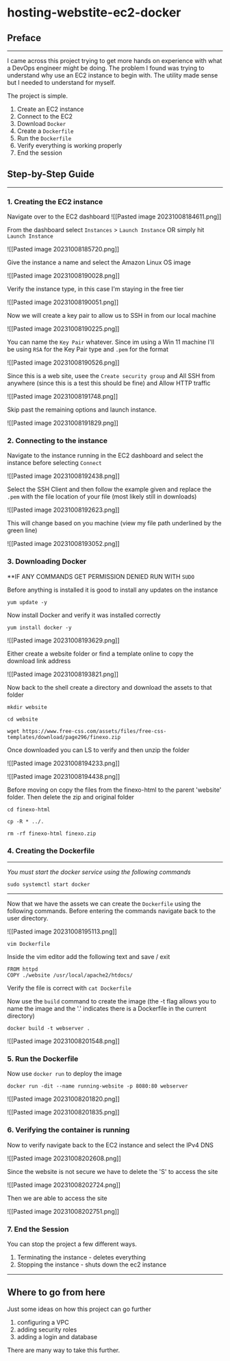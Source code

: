 # hosting-webstite-ec2-docker

## Preface
---
I came across this project trying to get more hands on experience with what a DevOps engineer might be doing. The problem I found was trying to understand why use an EC2 instance to begin with. The utility made sense but I needed to understand for myself.

The project is simple.
1. Create an EC2 instance 
2. Connect to the EC2 
3. Download `Docker` 
4. Create a `Dockerfile`
5. Run the `Dockerfile` 
6. Verify everything is working properly
7. End the session

## Step-by-Step Guide

---
### 1. Creating the EC2 instance

Navigate over to the EC2 dashboard
![[Pasted image 20231008184611.png]]

From the dashboard select `Instances` > `Launch Instance` OR simply hit `Launch Instance`

![[Pasted image 20231008185720.png]]

Give the instance a name and select the Amazon Linux OS image

![[Pasted image 20231008190028.png]]

Verify the instance type, in this case I'm staying in the free tier

![[Pasted image 20231008190051.png]]

Now we will create a key pair to allow us to SSH in from our local machine 

![[Pasted image 20231008190225.png]]

You can name the `Key Pair` whatever. Since im using a Win 11 machine I'll be using `RSA` for the Key Pair type and `.pem` for the format 

![[Pasted image 20231008190526.png]]

Since this is a web site, usee the `Create security group` and All SSH from anywhere (since this is a test this should be fine) and Allow HTTP traffic

![[Pasted image 20231008191748.png]]

Skip past the remaining options and launch instance.

![[Pasted image 20231008191829.png]]


### 2.  Connecting to the instance 

Navigate to the instance running in the EC2 dashboard and select the instance before selecting `Connect`

![[Pasted image 20231008192438.png]]

Select the SSH Client and then follow the example given and replace the `.pem` with the file location of your file (most likely still in downloads)

![[Pasted image 20231008192623.png]]

This will change based on you machine (view my file path underlined by the green line)

![[Pasted image 20231008193052.png]]

### 3. Downloading Docker
**IF ANY COMMANDS GET PERMISSION DENIED RUN WITH `SUDO`

Before anything is installed it is good to install any updates on the instance 

```
yum update -y
```

Now install Docker and verify it was installed correctly 
```
yum install docker -y
```

![[Pasted image 20231008193629.png]]

Either create a website folder or find a template online to copy the download link address

![[Pasted image 20231008193821.png]]

Now back to the shell create a directory and download the assets to that folder
```
mkdir website
```
```
cd website
```
```
wget https://www.free-css.com/assets/files/free-css-templates/download/page296/finexo.zip
```

Once downloaded you can LS to verify and then unzip the folder 

![[Pasted image 20231008194233.png]]

![[Pasted image 20231008194438.png]]

Before moving on copy the files from the finexo-html to the parent 'website' folder. Then delete the zip and original folder

```
cd finexo-html
```

```
cp -R * ../.
```

```
rm -rf finexo-html finexo.zip
```

### 4. Creating the Dockerfile

---
*You must start the docker service using the following commands*

```
sudo systemctl start docker
```

---
Now that we have the assets we can create the `Dockerfile` using the following commands. Before entering the commands navigate back to the user directory.

![[Pasted image 20231008195113.png]]

```
vim Dockerfile 
```

Inside the vim editor add the following text and save / exit

```
FROM httpd
COPY ./website /usr/local/apache2/htdocs/
```

Verify the file is correct with `cat Dockerfile`

Now use the `build` command to create the image 
(the -t flag allows you to name the image and the '.' indicates there is a Dockerfile in the current directory)

```
docker build -t webserver .
```

![[Pasted image 20231008201548.png]]

### 5. Run the Dockerfile

Now use `docker run` to deploy the image

```
docker run -dit --name running-website -p 8080:80 webserver
```

![[Pasted image 20231008201820.png]]

![[Pasted image 20231008201835.png]]

### 6. Verifying the container is running

Now to verify navigate back to the EC2 instance and select the IPv4 DNS 

![[Pasted image 20231008202608.png]]

Since the website is not secure we have to delete the 'S' to access the site

![[Pasted image 20231008202724.png]]

Then we are able to access the site 

![[Pasted image 20231008202751.png]]

### 7. End the Session 

You can stop the project a few different ways.
1. Terminating the instance - deletes everything 
2. Stopping the instance - shuts down the ec2 instance 

---

## Where to go from here
Just some ideas on how this project can go further
1. configuring a VPC 
2. adding security roles 
3. adding a login and database 

There are many way to take this further. 

